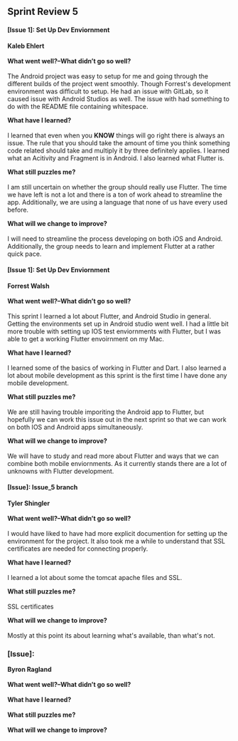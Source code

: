 ## Sprint Review 5

#### [Issue 1]: Set Up Dev Enviornment
**Kaleb Ehlert**
<br/><br/>
**What went well?–What didn’t go so well?**<br/><br/>
The Android project was easy to setup for me and going through the different builds of the project went smoothly. Though Forrest's development environment was difficult to setup. He had an issue with GitLab, so it caused issue with Android Studios as well. The issue with had something to do with the README file containing whitespace.

**What have I learned?**<br/><br/>
I learned that even when you **KNOW** things will go right there is always an issue. The rule that you should take the amount of time you think something code related should take and multiply it by three definitely applies. I learned what an Acitivity and Fragment is in Android. I also learned what Flutter is.

**What still puzzles me?**<br/><br/>
I am still uncertain on whether the group should really use Flutter. The time we have left is not a lot and there is a ton of work ahead to streamline the app. Additionally, we are using a language that none of us have every used before.

**What will we change to improve?**<br/><br/>
I will need to streamline the process developing on both iOS and Android. Additionally, the group needs to learn and implement Flutter at a rather quick pace.

#### [Issue 1]: Set Up Dev Enviornment
**Forrest Walsh**
<br/><br/>
**What went well?–What didn’t go so well?**<br/><br/>
This sprint I learned a lot about Flutter, and Android Studio in general. Getting the environments set up in Android studio went well. I had a little bit more trouble with setting up IOS test enviornments with Flutter, but I was able to get a working Flutter envoirnment on my Mac.

**What have I learned?**<br/><br/>
I learned some of the basics of working in Flutter and Dart. I also learned a lot about mobile development as this sprint is the first time I have done any mobile development. 

**What still puzzles me?**<br/><br/>
We are still having trouble imporiting the Android app to Flutter, but hopefully we can work this issue out in the next sprint so that we can work on both IOS and Android apps simultaneously. 

**What will we change to improve?**<br/><br/>
We will have to study and read more about Flutter and ways that we can combine both mobile enviornments. As it currently stands there are a lot of unknowns with Flutter development. 

#### [Issue]: Issue_5 branch
**Tyler Shingler**
<br/><br/>
**What went well?–What didn’t go so well?**<br/><br/>
I would have liked to have had more explicit documention for setting up the environment for the project. It also took me a while to understand that SSL certificates are needed for connecting properly.

**What have I learned?**<br/><br/>
I learned a lot about some the tomcat apache files and SSL. 

**What still puzzles me?**<br/><br/>
SSL certificates

**What will we change to improve?**<br/><br/>
Mostly at this point its about learning what's available, than what's not.

### [Issue]:
**Byron Ragland**
<br/><br/>
**What went well?–What didn’t go so well?**<br/><br/>
**What have I learned?**<br/><br/>
**What still puzzles me?**<br/><br/>
**What will we change to improve?**<br/><br/>
